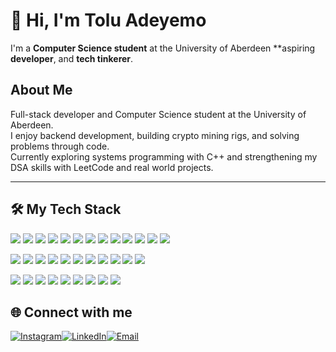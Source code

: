 # 👋 Hi, I'm Tolu Adeyemo

I'm a **Computer Science student** at the University of Aberdeen **aspiring **developer**, and **tech tinkerer**.

##  About Me

 Full-stack developer and Computer Science student at the University of Aberdeen.  
I enjoy backend development, building crypto mining rigs, and solving problems through code.  
Currently exploring systems programming with C++ and strengthening my DSA skills with LeetCode and real world projects.


---
## 🛠️ My Tech Stack

<p align="left">
  <img src="https://img.shields.io/badge/C-A8B9CC?style=flat-square&logo=c&logoColor=white" />
  <img src="https://img.shields.io/badge/C++-00599C?style=flat-square&logo=c%2B%2B&logoColor=white" />
  <img src="https://img.shields.io/badge/Go-00ADD8?style=flat-square&logo=go&logoColor=white" />
  <img src="https://img.shields.io/badge/Python-3776AB?style=flat-square&logo=python&logoColor=white" />
  <img src="https://img.shields.io/badge/Java-007396?style=flat-square&logo=java&logoColor=white" />
  <img src="https://img.shields.io/badge/JavaScript-F7DF1E?style=flat-square&logo=javascript&logoColor=black" />
  <img src="https://img.shields.io/badge/TypeScript-3178C6?style=flat-square&logo=typescript&logoColor=white" />
  <img src="https://img.shields.io/badge/HTML5-E34F26?style=flat-square&logo=html5&logoColor=white" />
  <img src="https://img.shields.io/badge/CSS3-1572B6?style=flat-square&logo=css3&logoColor=white" />
  <img src="https://img.shields.io/badge/React-20232A?style=flat-square&logo=react&logoColor=61DAFB" />
  <img src="https://img.shields.io/badge/Next.js-000000?style=flat-square&logo=next.js&logoColor=white" />
  <img src="https://img.shields.io/badge/Node.js-339933?style=flat-square&logo=node.js&logoColor=white" />
  <img src="https://img.shields.io/badge/Express.js-000000?style=flat-square&logo=express&logoColor=white" />
</p>

<p align="left">
  <img src="https://img.shields.io/badge/PostgreSQL-4169E1?style=flat-square&logo=postgresql&logoColor=white" />
  <img src="https://img.shields.io/badge/MongoDB-4EA94B?style=flat-square&logo=mongodb&logoColor=white" />
  <img src="https://img.shields.io/badge/SQLite-003B57?style=flat-square&logo=sqlite&logoColor=white" />
  <img src="https://img.shields.io/badge/Tailwind_CSS-06B6D4?style=flat-square&logo=tailwind-css&logoColor=white" />
  <img src="https://img.shields.io/badge/Git-F05032?style=flat-square&logo=git&logoColor=white" />
  <img src="https://img.shields.io/badge/GitHub-181717?style=flat-square&logo=github&logoColor=white" />
  <img src="https://img.shields.io/badge/Linux-FCC624?style=flat-square&logo=linux&logoColor=black" />
  <img src="https://img.shields.io/badge/Docker-2496ED?style=flat-square&logo=docker&logoColor=white" />
  <img src="https://img.shields.io/badge/Nginx-009639?style=flat-square&logo=nginx&logoColor=white" />
  <img src="https://img.shields.io/badge/Figma-F24E1E?style=flat-square&logo=figma&logoColor=white" />
  <img src="https://img.shields.io/badge/VS_Code-007ACC?style=flat-square&logo=visual-studio-code&logoColor=white" />
</p>

<p align="left">
  <img src="https://img.shields.io/badge/Bash-121011?style=flat-square&logo=gnu-bash&logoColor=white" />
  <img src="https://img.shields.io/badge/PowerShell-5391FE?style=flat-square&logo=powershell&logoColor=white" />
  <img src="https://img.shields.io/badge/Neovim-57A143?style=flat-square&logo=neovim&logoColor=white" />
  <img src="https://img.shields.io/badge/Swift-FA7343?style=flat-square&logo=swift&logoColor=white" />
  <img src="https://img.shields.io/badge/Xcode-147EFB?style=flat-square&logo=xcode&logoColor=white" />
  <img src="https://img.shields.io/badge/OpenGL-5586A4?style=flat-square&logo=opengl&logoColor=white" />
  <img src="https://img.shields.io/badge/Raylib-000000?style=flat-square&logoColor=white" />
  <img src="https://img.shields.io/badge/Make-3776AB?style=flat-square&logo=gnubash&logoColor=white" />
  <img src="https://img.shields.io/badge/CMake-F44A4A?style=flat-square&logo=cmake&logoColor=white" />
</p>

## 🌐 Connect with me

[![Instagram](https://img.shields.io/badge/Instagram-%23E4405F?style=for-the-badge&logo=instagram&logoColor=white)](https://www.instagram.com/tadeyemo32)[![LinkedIn](https://img.shields.io/badge/LinkedIn-%230077B5?style=for-the-badge&logo=linkedin&logoColor=white)](https://www.linkedin.com/in/tadeyemo32)[![Email](https://img.shields.io/badge/Email-D14836?style=for-the-badge&logo=gmail&logoColor=white)](mailto:tadeyemo32@gmail.com)

